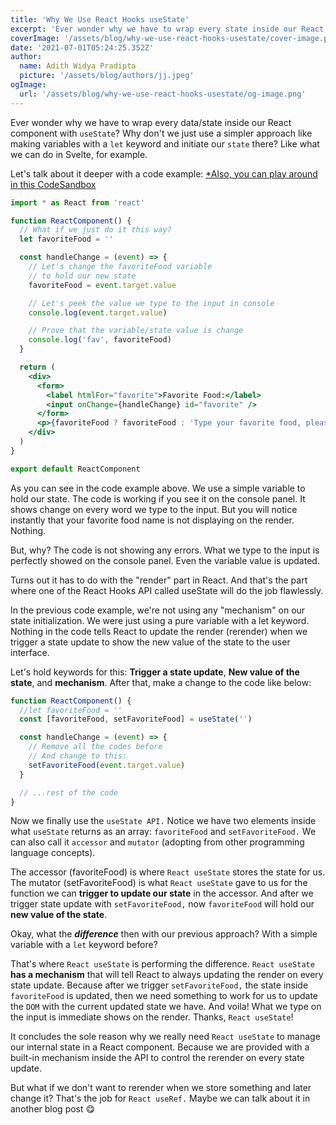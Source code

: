 ```yaml
---
title: 'Why We Use React Hooks useState'
excerpt: 'Ever wonder why we have to wrap every state inside our React component with useState?'
coverImage: '/assets/blog/why-we-use-react-hooks-usestate/cover-image.png'
date: '2021-07-01T05:24:25.352Z'
author:
  name: Adith Widya Pradipta
  picture: '/assets/blog/authors/jj.jpeg'
ogImage:
  url: '/assets/blog/why-we-use-react-hooks-usestate/og-image.png'
---
```


Ever wonder why we have to wrap every data/state inside our React component with `useState`? Why don't we just use a simpler approach like making variables with a `let` keyword and initiate our `state` there? Like what we can do in Svelte, for example.

Let's talk about it deeper with a code example:
[\*Also, you can play around in this CodeSandbox](https://codesandbox.io/s/why-we-use-react-hooks-usestate-xspwq)

```jsx
import * as React from 'react'

function ReactComponent() {
  // What if we just do it this way?
  let favoriteFood = ''

  const handleChange = (event) => {
    // Let's change the favoriteFood variable
    // to hold our new state
    favoriteFood = event.target.value

    // Let's peek the value we type to the input in console
    console.log(event.target.value)

    // Prove that the variable/state value is change
    console.log('fav', favoriteFood)
  }

  return (
    <div>
      <form>
        <label htmlFor="favorite">Favorite Food:</label>
        <input onChange={handleChange} id="favorite" />
      </form>
      <p>{favoriteFood ? favoriteFood : 'Type your favorite food, please!'}</p>
    </div>
  )
}

export default ReactComponent
```

As you can see in the code example above. We use a simple variable to hold our state. The code is working if you see it on the console panel. It shows change on every word we type to the input. But you will notice instantly that your favorite food name is not displaying on the render. Nothing.

But, why? The code is not showing any errors. What we type to the input is perfectly showed on the console panel. Even the variable value is updated.

Turns out it has to do with the "render" part in React. And that's the part where one of the React Hooks API called useState will do the job flawlessly.

In the previous code example, we're not using any "mechanism" on our state initialization. We were just using a pure variable with a let keyword. Nothing in the code tells React to update the render (rerender) when we trigger a state update to show the new value of the state to the user interface.

Let's hold keywords for this: **Trigger a state update**, **New value of the state**, and **mechanism**. After that, make a change to the code like below:

```jsx
function ReactComponent() {
  //let favoriteFood = ''
  const [favoriteFood, setFavoriteFood] = useState('')

  const handleChange = (event) => {
    // Remove all the codes before
    // And change to this:
    setFavoriteFood(event.target.value)
  }

  // ...rest of the code
}
```

Now we finally use the `useState API.` Notice we have two elements inside what `useState` returns as an array: `favoriteFood` and `setFavoriteFood.` We can also call it `accessor` and `mutator` (adopting from other programming language concepts).

The accessor (favoriteFood) is where `React useState` stores the state for us. The mutator (setFavoriteFood) is what `React useState` gave to us for the function we can **trigger to update our state** in the accessor. And after we trigger state update with `setFavoriteFood,` now `favoriteFood` will hold our **new value of the state**.

Okay, what the **_difference_** then with our previous approach? With a simple variable with a `let` keyword before?

That's where `React useState` is performing the difference. `React useState` **has a mechanism** that will tell React to always updating the render on every state update. Because after we trigger `setFavoriteFood,` the state inside `favoriteFood` is updated, then we need something to work for us to update the `DOM` with the current updated state we have. And voila! What we type on the input is immediate shows on the render. Thanks, `React useState`!

It concludes the sole reason why we really need `React useState` to manage our internal state in a React component. Because we are provided with a built-in mechanism inside the API to control the rerender on every state update.

But what if we don't want to rerender when we store something and later change it? That's the job for `React useRef.` Maybe we can talk about it in another blog post 😋
